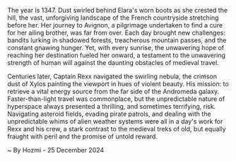 
The year is 1347.  Dust swirled behind Elara's worn boots as she crested the hill, the vast, unforgiving landscape of the French countryside stretching before her.  Her journey to Avignon, a pilgrimage undertaken to find a cure for her ailing brother, was far from over.  Each day brought new challenges: bandits lurking in shadowed forests, treacherous mountain passes, and the constant gnawing hunger.  Yet, with every sunrise, the unwavering hope of reaching her destination fueled her onward, a testament to the unwavering strength of human will against the daunting obstacles of medieval travel.

Centuries later, Captain Rexx navigated the swirling nebula, the crimson dust of Xylos painting the viewport in hues of violent beauty.  His mission: to retrieve a vital energy source from the far side of the Andromeda galaxy.  Faster-than-light travel was commonplace, but the unpredictable nature of hyperspace always presented a thrilling, and sometimes terrifying, risk.  Navigating asteroid fields, evading pirate patrols, and dealing with the unpredictable whims of alien weather systems were all in a day's work for Rexx and his crew, a stark contrast to the medieval treks of old, but equally fraught with peril and the promise of untold reward.

~ By Hozmi - 25 December 2024
